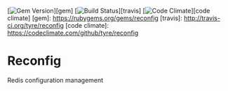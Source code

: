 [![Gem Version](https://badge.fury.io/rb/reconfig.png)][gem]
[![Build Status](https://secure.travis-ci.org/tyre/reconfig.png?branch=master)][travis]
[![Code Climate](https://codeclimate.com/github/tyre/reconfig.png)][code climate]
[gem]: https://rubygems.org/gems/reconfig
[travis]: http://travis-ci.org/tyre/reconfig
[code climate]: https://codeclimate.com/github/tyre/reconfig
# Reconfig
Redis configuration management
